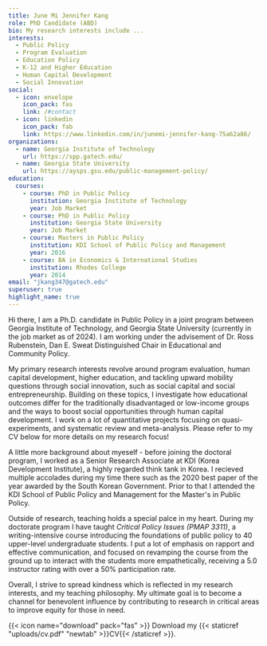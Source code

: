 ```yaml
---
title: June Mi Jennifer Kang
role: PhD Candidate (ABD)
bio: My research interests include ...
interests:
  - Public Policy
  - Program Evaluation
  - Education Policy
  - K-12 and Higher Education
  - Human Capital Development
  - Social Innovation
social:
  - icon: envelope
    icon_pack: fas
    link: /#contact
  - icon: linkedin
    icon_pack: fab
    link: https://www.linkedin.com/in/junemi-jennifer-kang-75a62a86/
organizations:
  - name: Georgia Institute of Technology
    url: https://spp.gatech.edu/
  - name: Georgia State University
    url: https://aysps.gsu.edu/public-management-policy/
education:
  courses:
    - course: PhD in Public Policy
      institution: Georgia Institute of Technology
      year: Job Market
    - course: PhD in Public Policy
      institution: Georgia State University
      year: Job Market
    - course: Masters in Public Policy
      institution: KDI School of Public Policy and Management
      year: 2016
    - course: BA in Economics & International Studies
      institution: Rhodes College
      year: 2014
email: "jkang347@gatech.edu"
superuser: true
highlight_name: true
---
```

Hi there, I am a Ph.D. candidate in Public Policy in a joint program between Georgia Institute of Technology, and Georgia State University (currently in the job market as of 2024). I am working under the advisement of Dr. Ross Rubenstein, Dan E. Sweat Distinguished Chair in Educational and Community Policy. 

My primary research interests revolve around program evaluation, human capital development, higher education, and tackling upward mobility questions through social innovation, such as social capital and social entrepreneurship. Building on these topics, I investigate how educational outcomes differ for the traditionally disadvantaged or low-income groups and the ways to boost social opportunities through human capital development. I work on a lot of quantitative projects focusing on quasi-experiments, and systematic review and meta-analysis. Please refer to my CV below for more details on my research focus!

A little more background about myeself - before joining the doctoral program, I worked as a Senior Research Associate at KDI (Korea Development Institute), a highly regarded think tank in Korea. I recieved multiple accolades during my time there such as the 2020 best paper of the year awarded by the South Korean Government. Prior to that I attended the KDI School of Public Policy and Management for the Master's in Public Policy.

Outside of research, teaching holds a special palce in my heart. During my doctorate program I have taught *Critical Policy Issues (PMAP 3311)*, a writing-intensive course introducing the foundations of public policy to 40 upper-level undergraduate students. I put a lot of emphasis on rapport and effective communication, and focused on revamping the course from the ground up to interact with the students more empathetically, receiving a 5.0 instructor rating with over a 50% participation rate.

Overall, I strive to spread kindness which is reflected in my research interests, and my teaching philosophy. My ultimate goal is to become a channel for benevolent influence by contributing to research in critical areas to improve equity for those in need.

{{< icon name="download" pack="fas" >}} Download my {{< staticref "uploads/cv.pdf" "newtab" >}}CV{{< /staticref >}}.
